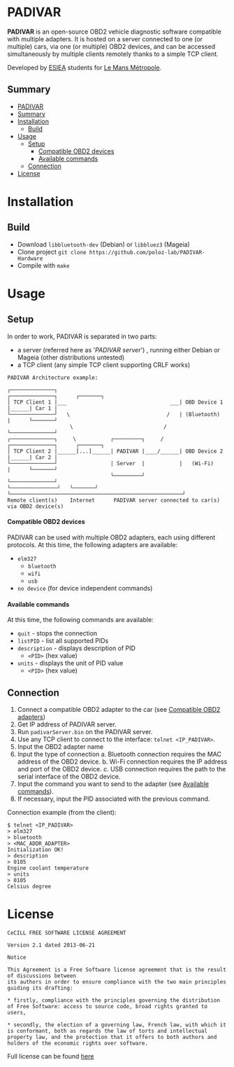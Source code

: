 # PADIVAR

**PADIVAR** is an open-source OBD2 vehicle diagnostic software compatible with multiple adapters. 
It is hosted on a server connected to one (or multiple) cars, via one (or multiple) OBD2 devices, and can be accessed simultaneously by multiple clients remotely thanks to a simple TCP client.

Developed by [ESIEA](https://www.esiea.fr/) students for [Le Mans Métropole](https://www.lemansmetropole.fr/).


## Summary

<!--ts-->
   * [PADIVAR](#padivar)
   * [Summary](#summary)
   * [Installation](#installation)
      * [Build](#build)
   * [Usage](#utilisation)
	   * [Setup](#setup) 
		   * [Compatible OBD2 devices](#compatible-obd2-devices)
		   * [Available commands](#available-commands)
	   * [Connection](#connection)
   * [License](#license)
<!--te-->


# Installation

## Build

* Download `libbluetooth-dev` (Debian) or `libbluez3` (Mageia)
* Clone project `git clone https://github.com/poloz-lab/PADIVAR-Hardware`
* Compile with `make`

# Usage

## Setup

In order to work, PADIVAR is separated in two parts:
* a server (referred here as '*PADIVAR server*') , running either Debian or Mageia (other distributions untested)
* a TCP client (any simple TCP client supporting CRLF works)

```
PADIVAR Architecture example:

┌──────────────┐                                       ┌──────────────┐      ┌───────┐
│ TCP Client 1 |___                                 ___| OBD Device 1 |______| Car 1 |            
└──────────────┘   \                               /   | (Bluetooth)  |      └───────┘
                    \                             /    └──────────────┘                 
┌──────────────┐     \           ┌─────────┐     /     ┌──────────────┐      ┌───────┐
│ TCP Client 2 |______[...]______| PADIVAR |____/______| OBD Device 2 |______| Car 2 |      
└──────────────┘                 | Server  |           |   (Wi-Fi)    |      └───────┘
                                 └─────────┘           └──────────────┘
└───────────────┘   └───────┘   └───────────────────────────────────────────────────────┘
Remote client(s)    Internet      PADIVAR server connected to car(s) via OBD2 device(s)

```
#### Compatible OBD2 devices

PADIVAR can be used with multiple OBD2 adapters, each using different protocols.
At this time, the following adapters are available:
* `elm327`
	 * `bluetooth`
	 * `wifi`
	 * `usb`
* `no device` (for device independent commands)

#### Available commands

At this time, the following commands are available:
* `quit` - stops the connection
* `listPID` - list all supported PIDs
* `description` - displays description of PID
	* `<PID>` (hex value)
* `units` - displays the unit of PID value
	* `<PID>` (hex value)

## Connection

1. Connect a compatible OBD2 adapter to the car (see [Compatible OBD2 adapters](#compatible-obd2-adapters))
2. Get IP address of PADIVAR server.
3. Run `padivarServer.bin` on the PADIVAR server.
4. Use any TCP client to connect to the interface: `telnet <IP_PADIVAR>`.
5. Input the OBD2 adapter name 
6. Input the type of connection
	a. Bluetooth connection requires the MAC address of the OBD2 device.
	b. Wi-Fi connection requires the IP address and port of the OBD2 device.
	c. USB connection requires the path to the serial interface of the OBD2 device.
7. Input the command you want to send to the adapter (see [Available commands](#available-commands)).
8. If necessary, input the PID associated with the previous command.

Connection example (from the client):
```
$ telnet <IP_PADIVAR>
> elm327
> bluetooth
> <MAC_ADDR_ADAPTER>
Initialization OK!
> description
> 0105
Engine coolant temperature
> units 
> 0105
Celsius degree
```

# License

```
CeCILL FREE SOFTWARE LICENSE AGREEMENT
	
Version 2.1 dated 2013-06-21

Notice

This Agreement is a Free Software license agreement that is the result of discussions between 
its authors in order to ensure compliance with the two main principles guiding its drafting:

* firstly, compliance with the principles governing the distribution 
of Free Software: access to source code, broad rights granted to users,

* secondly, the election of a governing law, French law, with which it
is conformant, both as regards the law of torts and intellectual
property law, and the protection that it offers to both authors and
holders of the economic rights over software.
```
Full license can be found [here](https://github.com/poloz-lab/PADIVAR-Hardware/blob/master/LICENSE)

